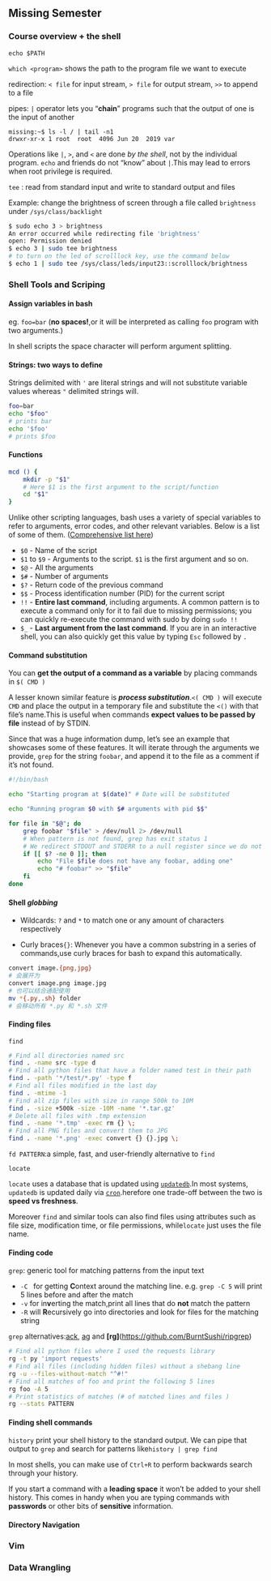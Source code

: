 ## Missing Semester

### Course overview + the shell

`echo $PATH`

`which <program>` shows the path to the program file we want to execute

redirection: `< file` for input stream, `> file` for output stream, `>>` to append to a file

pipes: `|` operator lets you “**chain**” programs such that the output of one is the input of another

```
missing:~$ ls -l / | tail -n1
drwxr-xr-x 1 root  root  4096 Jun 20  2019 var
```

Operations like `|`, `>`, and `<` are done *by the shell*, not by the individual program. `echo` and friends do not “know” about `|`.This may lead to errors when root privilege is required.

`tee` : read from standard input and write to standard output and files  

Example: change the brightness of screen through a file called `brightness` under `/sys/class/backlight`

```bash
$ sudo echo 3 > brightness
An error occurred while redirecting file 'brightness'
open: Permission denied
$ echo 3 | sudo tee brightness
# to turn on the led of scrolllock key, use the command below
$ echo 1 | sudo tee /sys/class/leds/input23::scrolllock/brightness
```

### Shell Tools and Scriping

#### Assign variables in bash

eg. `foo=bar` (**no spaces!**,or it will be interpreted as calling `foo` program with two arguments.)

In shell scripts the space character will perform argument splitting.

#### Strings: two ways to define

Strings delimited with `'` are literal strings and will not substitute variable values whereas `"` delimited strings will.

```bash
foo=bar
echo "$foo"
# prints bar
echo '$foo'
# prints $foo
```

#### Functions

```bash
mcd () {
    mkdir -p "$1"
    # Here $1 is the first argument to the script/function
    cd "$1"
}
```

Unlike other scripting languages, bash uses a variety of special variables to refer to arguments, error codes, and other relevant variables. Below is a list of some of them. ([Comprehensive list here](https://www.tldp.org/LDP/abs/html/special-chars.html))

- `$0` - Name of the script
- `$1` to `$9` - Arguments to the script. `$1` is the first argument and so on.
- `$@` - All the arguments
- `$#` - Number of arguments
- `$?` - Return code of the previous command
- `$$` - Process identification number (PID) for the current script
- `!!` - **Entire last command**, including arguments. A common pattern is to execute a command only for it to fail due to missing permissions; you can quickly re-execute the command with sudo by doing `sudo !!`
- `$_` - **Last argument from the last command**. If you are in an interactive shell, you can also quickly get this value by typing `Esc` followed by `.`

#### Command substitution

You can **get the output of a command as a variable** by placing commands in `$( CMD )`

 A lesser known similar feature is ***process substitution***.`<( CMD )` will execute `CMD` and place the output in a temporary file and substitute the `<()` with that file’s name.This is useful when commands **expect values to be passed by file** instead of by STDIN.


Since that was a huge information dump, let’s see an example that showcases some of these features. It will iterate through the arguments we provide, `grep` for the string `foobar`, and append it to the file as a comment if it’s not found.

```bash
#!/bin/bash

echo "Starting program at $(date)" # Date will be substituted

echo "Running program $0 with $# arguments with pid $$"

for file in "$@"; do
    grep foobar "$file" > /dev/null 2> /dev/null
    # When pattern is not found, grep has exit status 1
    # We redirect STDOUT and STDERR to a null register since we do not care about them
    if [[ $? -ne 0 ]]; then
        echo "File $file does not have any foobar, adding one"
        echo "# foobar" >> "$file"
    fi
done
```

#### Shell *globbing*

- Wildcards: `?` and `*` to match one or any amount of characters respectively

- Curly braces`{}`: Whenever you have a common substring in a series of commands,use curly braces for bash to expand this automatically.

```bash
convert image.{png,jpg}
# 会展开为
convert image.png image.jpg
# 也可以结合通配使用
mv *{.py,.sh} folder
# 会移动所有 *.py 和 *.sh 文件
```

#### Finding files

`find`

```bash
# Find all directories named src
find . -name src -type d
# Find all python files that have a folder named test in their path
find . -path '*/test/*.py' -type f
# Find all files modified in the last day
find . -mtime -1
# Find all zip files with size in range 500k to 10M
find . -size +500k -size -10M -name '*.tar.gz'
# Delete all files with .tmp extension
find . -name '*.tmp' -exec rm {} \;
# Find all PNG files and convert them to JPG
find . -name '*.png' -exec convert {} {}.jpg \;
```

`fd PATTERN`:a simple, fast, and user-friendly alternative to `find`

`locate`

`locate` uses a database that is updated using [`updatedb`](https://www.man7.org/linux/man-pages/man1/updatedb.1.html).In most systems, `updatedb` is updated daily via [`cron`](https://www.man7.org/linux/man-pages/man8/cron.8.html).herefore one trade-off between the two is **speed vs freshness**.

Moreover `find` and similar tools can also find files using attributes such as file size, modification time, or file permissions, while`locate` just uses the file name.

#### Finding code

`grep`: generic tool for matching patterns from the input text

- `-C ` for getting **C**ontext around the matching line.  e.g. `grep -C 5` will print 5 lines before and after the match
- `-v` for in**v**erting the match,print all lines that do **not** match the pattern
- `-R` will **R**ecursively go into directories and look for files for the matching string

`grep` alternatives:[ack](https://beyondgrep.com/), [ag](https://github.com/ggreer/the_silver_searcher) and **[rg]**(https://github.com/BurntSushi/ripgrep)

```bash
# Find all python files where I used the requests library
rg -t py 'import requests'
# Find all files (including hidden files) without a shebang line
rg -u --files-without-match "^#!"
# Find all matches of foo and print the following 5 lines
rg foo -A 5
# Print statistics of matches (# of matched lines and files )
rg --stats PATTERN
```

#### Finding shell commands

`history` print your shell history to the standard output. We can pipe that output to `grep` and search for patterns like`history | grep find`

In most shells, you can make use of `Ctrl+R` to perform backwards search through your history.

If you start a command with a **leading space** it won’t be added to your shell history. This comes in handy when you are typing commands with **passwords** or other bits of **sensitive** information.

#### Directory Navigation



### Vim



### Data Wrangling